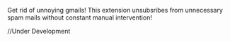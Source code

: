 Get rid of unnoying gmails! This extension unsubsribes from unnecessary spam mails without constant manual intervention!

//Under Development
